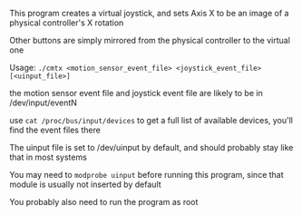 This program creates a virtual joystick, and sets Axis X to be an image of a physical controller's X rotation

Other buttons are simply mirrored from the physical controller to the virtual one

Usage: `./cmtx <motion_sensor_event_file> <joystick_event_file> [<uinput_file>]`

the motion sensor event file and joystick event file are likely to be in /dev/input/eventN

use `cat /proc/bus/input/devices` to get a full list of available devices, you'll find the event files there

The uinput file is set to /dev/uinput by default, and should probably stay like that in most systems

You may need to `modprobe uinput` before running this program, since that module is usually not inserted by default

You probably also need to run the program as root